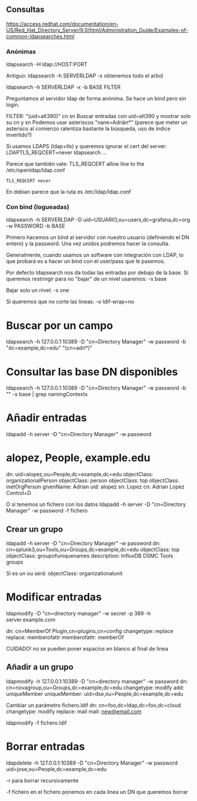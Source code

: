 ## Consultas
https://access.redhat.com/documentation/en-US/Red_Hat_Directory_Server/9.0/html/Administration_Guide/Examples-of-common-ldapsearches.html

### Anónimas
ldapsearch -H ldap://HOST:PORT

Antiguo:
ldapsearch -h SERVERLDAP -x
  obtenemos todo el arbol

ldapsearch -h SERVERLDAP -x -b BASE FILTER

Preguntamos al servidor ldap de forma anónima.
Se hace un bind pero sin login.

FILTER:
"(uid=alt390)" cn sn
  Buscar entradas con uid=alt390 y mostrar solo su cn y sn
  Podemos usar asteriscos "nane=Adrián*" (parece que meter un asterisco al comienzo ralentiza bastante la búsqueda, uso de índice invertido?)

Si usamos LDAPS (ldap+tls) y queremos ignorar el cert del server:
LDAPTLS_REQCERT=never ldapsearch ...

Parece que también vale:
TLS_REQCERT allow line to the /etc/openldap/ldap.conf
```
TLS_REQCERT never
```

En debian parece que la ruta es /etc/ldap/ldap.conf

### Con bind (logueadas)
ldapsearch -h SERVERLDAP -D uid=USUARIO,ou=users,dc=grafana,dc=org -w PASSWORD -b BASE

Primero hacemos un bind al servidor con nuestro usuario (definiendo el DN entero) y la password.
Una vez unidos podremos hacer la consulta.

Generalmente, cuando usamos un software con integración con LDAP, lo que probará es a hacer un bind con el user/pass que le pasemos.


Por defecto ldapsearch nos da todas las entradas por debajo de la base.
Si queremos restringir para no "bajar" de un nivel usaremos:
-s base

Bajar solo un nivel:
-s one

Si queremos que no corte las lineas:
-o ldif-wrap=no


# Buscar por un campo
ldapsearch -h 127.0.0.1:10389 -D "cn=Directory Manager" -w password -b "dc=example,dc=edu" "(cn=adri*)"

# Consultar las base DN disponibles
ldapsearch -h 127.0.0.1:10389 -D "cn=Directory Manager" -w password -b "" -s base | grep namingContexts


# Añadir entradas
ldapadd -h server -D "cn=Directory Manager" -w password
# alopez, People, example.edu
dn: uid=alopez,ou=People,dc=example,dc=edu
objectClass: organizationalPerson
objectClass: person
objectClass: top
objectClass: inetOrgPerson
givenName: Adrian
uid: alopez
sn: Lopez
cn: Adrian Lopez
Control+D

O si tenemos un fichero con los datos
ldapadd -h server -D "cn=Directory Manager" -w password -f fichero

## Crear un grupo
ldapadd -h server -D "cn=Directory Manager" -w password
dn: cn=splunk3,ou=Tools,ou=Groups,dc=example,dc=edu
objectClass: top
objectClass: groupofuniquenames
description: InfluxDB DSMC Tools groups

Si es un ou será:
objectClass: organizationalunit



# Modificar entradas
ldapmodify -D "cn=directory manager" -w secret -p 389 -h server.example.com

dn: cn=MemberOf Plugin,cn=plugins,cn=config
changetype: replace
replace: memberofattr
memberofattr: memberOf

CUIDADO! no se pueden poner espacios en blanco al final de linea

## Añadir a un grupo
ldapmodify -h 127.0.0.1:10389 -D "cn=directory manager" -w password
dn: cn=novagroup,ou=Groups,dc=example,dc=edu
changetype: modify
add: uniqueMember
uniqueMember: uid=dse,ou=People,dc=example,dc=edu

Cambiar un parámetro
fichero.ldif
dn: cn=foo,dc=ldap,dc=foo,dc=cloud
changetype: modify
replace: mail
mail: new@email.com

ldapmodify -f fichero.ldif



# Borrar entradas
ldapdelete -h 127.0.0.1:10389 -D "cn=Directory Manager" -w password uid=jose,ou=People,dc=example,dc=edu

-r para borrar recursivamente

-f fichero
  en el fichero ponemos en cada linea un DN que queremos borrar
